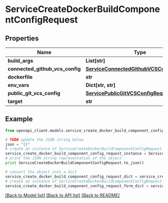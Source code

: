 # ServiceCreateDockerBuildComponentConfigRequest


## Properties

Name | Type | Description | Notes
------------ | ------------- | ------------- | -------------
**build_args** | **List[str]** |  | [optional] 
**connected_github_vcs_config** | [**ServiceConnectedGithubVCSConfigRequest**](ServiceConnectedGithubVCSConfigRequest.md) |  | [optional] 
**dockerfile** | **str** |  | 
**env_vars** | **Dict[str, str]** |  | [optional] 
**public_git_vcs_config** | [**ServicePublicGitVCSConfigRequest**](ServicePublicGitVCSConfigRequest.md) |  | [optional] 
**target** | **str** |  | [optional] 

## Example

```python
from openapi_client.models.service_create_docker_build_component_config_request import ServiceCreateDockerBuildComponentConfigRequest

# TODO update the JSON string below
json = "{}"
# create an instance of ServiceCreateDockerBuildComponentConfigRequest from a JSON string
service_create_docker_build_component_config_request_instance = ServiceCreateDockerBuildComponentConfigRequest.from_json(json)
# print the JSON string representation of the object
print ServiceCreateDockerBuildComponentConfigRequest.to_json()

# convert the object into a dict
service_create_docker_build_component_config_request_dict = service_create_docker_build_component_config_request_instance.to_dict()
# create an instance of ServiceCreateDockerBuildComponentConfigRequest from a dict
service_create_docker_build_component_config_request_form_dict = service_create_docker_build_component_config_request.from_dict(service_create_docker_build_component_config_request_dict)
```
[[Back to Model list]](../README.md#documentation-for-models) [[Back to API list]](../README.md#documentation-for-api-endpoints) [[Back to README]](../README.md)


